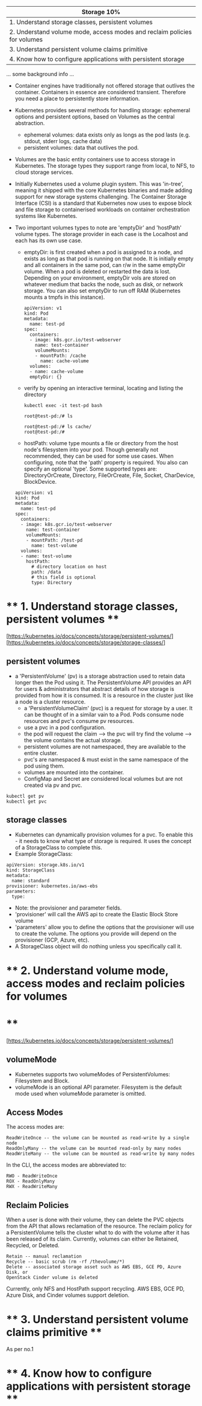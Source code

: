 | **Storage  10%**                                                          |
|---------------------------------------------------------------------------|
| 1.  Understand storage classes, persistent volumes                        |
| 2.  Understand volume mode, access modes and reclaim policies for volumes |
| 3.  Understand persistent volume claims primitive                         |
| 4.  Know how to configure applications with persistent storage            |

... some background info ...
- Container engines have traditionally not offered storage that outlives the
  container.  Containers in essence are considered transient.  Therefore you
  need a place to persistently store information.
- Kubernetes provides several methods for handling storage: ephemeral options
  and persistent options, based on Volumes as the central abstraction.
    - ephemeral volumes: data exists only as longs as the pod lasts (e.g. stdout, stderr
      logs, cache data)
    - persistent volumes: data that outlives the pod.
- Volumes are the basic entity containers use to access storage in Kubernetes.
  The storage types they support range from local, to NFS, to cloud storage
  services.
- Initially Kubernetes used a volume plugin system.  This was 'in-tree', meaning
  it shipped with the core Kubernetes binaries and made adding support for new
  storage systems challenging.  The Container Storage Interface (CSI) is a
  standard that Kubernetes now uses to expose block and file storage to
  containerised workloads on container orchestration systems like Kubernetes.
- Two important volumes types to note are 'emptyDir' and 'hostPath' volume
  types.  The storage provider in each case is the Localhost and each has its own use case.
    - emptyDir: is first created when a pod is assigned to a node, and exists as
      long as that pod is running on that node.  It is initially empty and all
      containers in the same pod, can r/w in the same emptyDir volume.  When a
      pod is deleted or restarted the data is lost.  Depending on your
      environment, emptyDir vols are stored on whatever medium that backs the
      node, such as disk, or network storage.  You can also set emptyDir to run
      off RAM (Kubernetes mounts a tmpfs in this instance).

      ```
      apiVersion: v1
      kind: Pod
      metadata:
        name: test-pd
      spec:
        containers:
        - image: k8s.gcr.io/test-webserver
          name: test-container
          volumeMounts:
          - mountPath: /cache
            name: cache-volume
        volumes:
        - name: cache-volume
        emptyDir: {}
      ```
    - verify by opening an interactive terminal, locating and listing the
      directory

      ```
      kubectl exec -it test-pd bash
      
      root@test-pd:/# ls

      root@test-pd:/# ls cache/
      root@test-pd:/# 
      ```


    - hostPath: volume type mounts a file or directory from the host node's
      filesystem into your pod.  Though generally not recommended, they can
      be used for some use cases.  When configuring, note that the 'path'
      property is required.  You also can specify an optional 'type'.  Some
      supported types are: DirectoryOrCreate, Directory, FileOrCreate, File,
      Socket, CharDevice, BlockDevice.

    ```
    apiVersion: v1
    kind: Pod
    metadata:
      name: test-pd
    spec:
      containers:
      - image: k8s.gcr.io/test-webserver
        name: test-container
        volumeMounts:
        - mountPath: /test-pd
          name: test-volume
      volumes:
      - name: test-volume
        hostPath:
          # directory location on host
          path: /data
          # this field is optional
          type: Directory
   ``` 

# ** 1.  Understand storage classes, persistent volumes **

[https://kubernetes.io/docs/concepts/storage/persistent-volumes/]
[https://kubernetes.io/docs/concepts/storage/storage-classes/]

## persistent volumes
- a 'PersistentVolume' (pv) is a storage abstraction used to retain data longer
  then the Pod using it.  The PersistentVolume API provides an API for users &
  administrators that abstract details of how storage is provided from how it is
  consumed. It is a resource in the cluster just like a node is a cluster
  resource.
    - a 'PersistentVolumeClaim' (pvc) is a request for storage by a user.  It can
      be thought of in a similar vain to a Pod. Pods consume node resources and
      pvc's consume pv resources.
    - use a pvc in a pod configuration.
    - the pod will request the claim --> the pvc will try find the volume --> the
      volume contains the actual storage.
    - persistent volumes are not namespaced, they are available to the entire
      cluster.
    - pvc's are namespaced & must exist in the same namespace of the pod using them.
    - volumes are mounted into the container.
    - ConfigMap and Secret are considered local volumes but are not created via
      pv and pvc.

```
kubectl get pv
kubectl get pvc
```

## storage classes
- Kubernetes can dynamically provision volumes for a pvc.  To enable this - it
  needs to know what type of storage is required.  It uses the concept of a
  StorageClass to complete this.
- Example StorageClass:
```
apiVersion: storage.k8s.io/v1
kind: StorageClass
metadata:
  name: standard
provisioner: kubernetes.io/aws-ebs
parameters:
  type:
```
- Note: the provisioner and parameter fields.
- 'provisioner' will call the AWS api to create the Elastic Block Store volume
- 'parameters' allow you to define the options that the provisioner will use to
  create the volume.  The options you provide will depend on the provisioner
  (GCP, Azure, etc).
- A StorageClass object will do nothing unless you specifically call it.



# ** 2.  Understand volume mode, access modes and reclaim policies for volumes
# **

[https://kubernetes.io/docs/concepts/storage/persistent-volumes/]

## volumeMode
- Kubernetes supports two volumeModes of PersistentVolumes: Filesystem and
  Block.
- volumeMode is an optional API parameter. Filesystem is the default mode used
  when volumeMode parameter is omitted.


## Access Modes

The access modes are:

    ReadWriteOnce -- the volume can be mounted as read-write by a single node
    ReadOnlyMany -- the volume can be mounted read-only by many nodes
    ReadWriteMany -- the volume can be mounted as read-write by many nodes

In the CLI, the access modes are abbreviated to:

    RWO - ReadWriteOnce
    ROX - ReadOnlyMany
    RWX - ReadWriteMany

## Reclaim Policies
When a user is done with their volume, they can delete the PVC objects from the
API that allows reclamation of the resource.  The reclaim policy for a
PersistentVolume tells the cluster what to do with the volume after it has been
released of its claim.  Currently, volumes can either be Retained, Recycled, or
Deleted.

    Retain -- manual reclamation 
    Recycle -- basic scrub (rm -rf /thevolume/*)
    Delete -- associated storage asset such as AWS EBS, GCE PD, Azure Disk, or
    OpenStack Cinder volume is deleted

Currently, only NFS and HostPath support recycling. AWS EBS, GCE PD, Azure Disk,
and Cinder volumes support deletion.


# ** 3.  Understand persistent volume claims primitive **

As per no.1

# ** 4.  Know how to configure applications with persistent storage **

```








